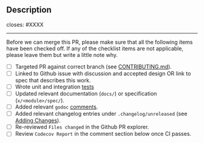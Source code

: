 <!-- < < < < < < < < < < < < < < < < < < < < < < < < < < < < < < < < < ☺
v                               ✰  Thanks for creating a PR! ✰
v    Before smashing the submit button please review the checkboxes.
v    If a checkbox is n/a - please still include it but + a little note why
☺ > > > > > > > > > > > > > > > > > > > > > > > > > > > > > > > > >  -->

## Description

<!-- Add a description of the changes that this PR introduces and the files that
are the most critical to review.
-->

closes: #XXXX

---

Before we can merge this PR, please make sure that all the following items have been
checked off. If any of the checklist items are not applicable, please leave them but
write a little note why.

- [ ] Targeted PR against correct branch (see [CONTRIBUTING.md](https://github.com/provenance-io/provenance/blob/main/CONTRIBUTING.md#pr-targeting)).
- [ ] Linked to Github issue with discussion and accepted design OR link to spec that describes this work.
- [ ] Wrote unit and integration [tests](https://github.com/provenance-io/provenance/blob/main/CONTRIBUTING.md#testing)
- [ ] Updated relevant documentation (`docs/`) or specification (`x/<module>/spec/`).
- [ ] Added relevant `godoc` [comments](https://blog.golang.org/godoc-documenting-go-code).
- [ ] Added relevant changelog entries under `.changelog/unreleased` (see [Adding Changes](.changelog/README.md#adding-changes)).
- [ ] Re-reviewed `Files changed` in the Github PR explorer.
- [ ] Review `Codecov Report` in the comment section below once CI passes.

